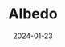 ---  
layout: startup_page  
title: "Albedo"  
id: "albedo.com"  
permalink: "/albedoalbedo.com01232024/"  
website: "https://albedo.com/"  
funding_round: "Series A1"  
funding_amount: "$35M"  
investors: "Standard Investments, Booz Allen Ventures, Cubit Capital, Bill Perkins, Breakthrough Energy Ventures, Shield Capital, Initialized Capital, Y Combinator, Giant Step Capital, Republic Capital"  
about: "Albedo provides ultra-high resolution satellite imagery to commercial and defense users using a very low earth orbit (VLEO) platform. Their unique approach enables cost-effective data collection at exquisite quality with mid-sized satellites, offering 10cm optical and 2-meter thermal imagery globally and on demand. This surpasses the resolution previously only achievable by drones or planes."  
markets: "Aerospace, Defense, Agriculture, Insurance, Energy, Mapping, Utilities, Big Data, Geospatial, Manufacturing"  
hq: "Broomfield, Colorado, United States"  
founded_year: "2020"  
linkedin: "https://www.linkedin.com/company/albedo-space"  
twitter: "https://twitter.com/albedo"  
instagram: ""  
facebook: ""  
crunchbase: "https://www.crunchbase.com/organization/albedo"  
pitchbook: "https://pitchbook.com/profiles/company/459341-83"  

date_display: "23-Jan-2024"  
date: "2024-01-23"

# SEO Optimization  
meta_title: "Albedo - Series A1 Funding ($35M)"  
meta_description: "Albedo, Albedo provides ultra-high resolution satellite imagery to commercial and defense users using a very low earth orbit (VLEO) platform. Their unique app..."  
meta_keywords: "Albedo, Aerospace, Defense, Agriculture, Insurance, Energy, Mapping, Utilities, Big Data, Geospatial, Manufacturing, Series A1 funding"  
canonical_url: "https://startup.projectstartups.com/albedoalbedo.com01232024/"  
---